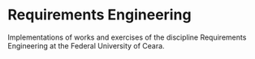 # Requirements Engineering

Implementations of works and exercises of the discipline Requirements Engineering at the Federal University of Ceara.